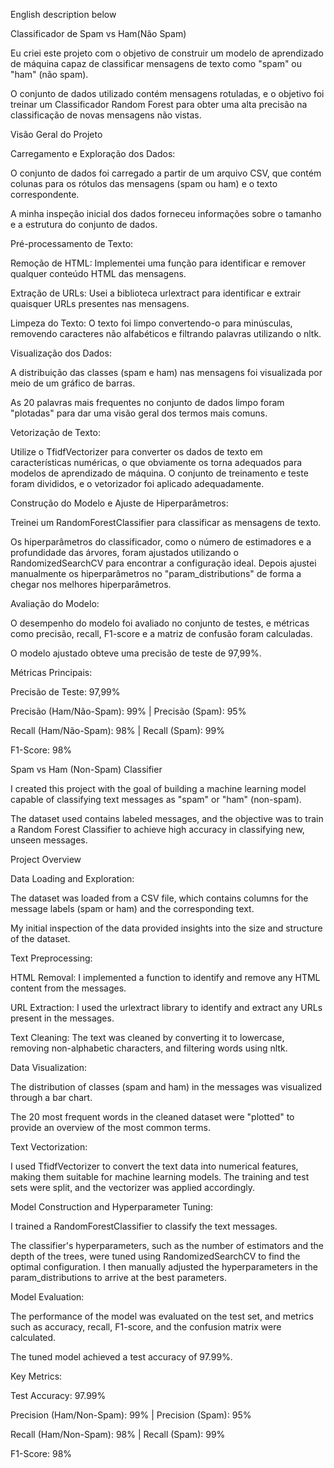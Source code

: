English description below

Classificador de Spam vs Ham(Não Spam)

Eu criei este projeto com o objetivo de construir um modelo de aprendizado de máquina capaz de classificar mensagens de texto como "spam" ou "ham" (não spam). 

O conjunto de dados utilizado contém mensagens rotuladas, 
e o objetivo foi treinar um Classificador Random Forest para obter uma alta precisão na classificação de novas mensagens não vistas.

Visão Geral do Projeto

Carregamento e Exploração dos Dados:

O conjunto de dados foi carregado a partir de um arquivo CSV, que contém colunas para os rótulos das mensagens (spam ou ham) e o texto correspondente.

A minha inspeção inicial dos dados forneceu informações sobre o tamanho e a estrutura do conjunto de dados.

Pré-processamento de Texto:

Remoção de HTML: Implementei uma função para identificar e remover qualquer conteúdo HTML das mensagens.

Extração de URLs: Usei a biblioteca urlextract para identificar e extrair quaisquer URLs presentes nas mensagens.

Limpeza do Texto: O texto foi limpo convertendo-o para minúsculas, removendo caracteres não alfabéticos e filtrando palavras utilizando o nltk.

Visualização dos Dados:

A distribuição das classes (spam e ham) nas mensagens foi visualizada por meio de um gráfico de barras.

As 20 palavras mais frequentes no conjunto de dados limpo foram "plotadas" para dar uma visão geral dos termos mais comuns.

Vetorização de Texto:

Utilize o TfidfVectorizer para converter os dados de texto em características numéricas, o que obviamente os torna adequados para modelos de aprendizado de máquina. 
O conjunto de treinamento e teste foram divididos, e o vetorizador foi aplicado adequadamente.


Construção do Modelo e Ajuste de Hiperparâmetros:

Treinei um RandomForestClassifier para classificar as mensagens de texto.

Os hiperparâmetros do classificador, como o número de estimadores e a profundidade das árvores, foram ajustados utilizando o RandomizedSearchCV para encontrar a configuração ideal.
Depois ajustei manualmente os hiperparâmetros no "param_distributions" de forma a chegar nos melhores hiperparâmetros.

Avaliação do Modelo:

O desempenho do modelo foi avaliado no conjunto de testes, e métricas como precisão, recall, F1-score e a matriz de confusão foram calculadas.

O modelo ajustado obteve uma precisão de teste de 97,99%.

Métricas Principais:

Precisão de Teste: 97,99%

Precisão (Ham/Não-Spam): 99% | Precisão (Spam): 95%

Recall (Ham/Não-Spam): 98% | Recall (Spam): 99%

F1-Score: 98%

Spam vs Ham (Non-Spam) Classifier

I created this project with the goal of building a machine learning model capable of classifying text messages as "spam" or "ham" (non-spam).

The dataset used contains labeled messages, and the objective was to train a Random Forest Classifier to achieve high accuracy in classifying new, unseen messages.

Project Overview

Data Loading and Exploration:

The dataset was loaded from a CSV file, which contains columns for the message labels (spam or ham) and the corresponding text.

My initial inspection of the data provided insights into the size and structure of the dataset.

Text Preprocessing:

HTML Removal: I implemented a function to identify and remove any HTML content from the messages.

URL Extraction: I used the urlextract library to identify and extract any URLs present in the messages.

Text Cleaning: The text was cleaned by converting it to lowercase, removing non-alphabetic characters, and filtering words using nltk.

Data Visualization:

The distribution of classes (spam and ham) in the messages was visualized through a bar chart.

The 20 most frequent words in the cleaned dataset were "plotted" to provide an overview of the most common terms.

Text Vectorization:

I used TfidfVectorizer to convert the text data into numerical features, making them suitable for machine learning models. The training and test sets were split, and the vectorizer was applied accordingly.

Model Construction and Hyperparameter Tuning:

I trained a RandomForestClassifier to classify the text messages.

The classifier's hyperparameters, such as the number of estimators and the depth of the trees, were tuned using RandomizedSearchCV to find the optimal configuration. I then manually adjusted the hyperparameters in the param_distributions to arrive at the best parameters.

Model Evaluation:

The performance of the model was evaluated on the test set, and metrics such as accuracy, recall, F1-score, and the confusion matrix were calculated.

The tuned model achieved a test accuracy of 97.99%.

Key Metrics:

Test Accuracy: 97.99%

Precision (Ham/Non-Spam): 99% | Precision (Spam): 95%

Recall (Ham/Non-Spam): 98% | Recall (Spam): 99%

F1-Score: 98%
